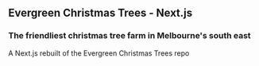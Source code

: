 ## Evergreen Christmas Trees - Next.js

### The friendliest christmas tree farm in Melbourne's south east

A Next.js rebuilt of the Evergreen Christmas Trees repo
